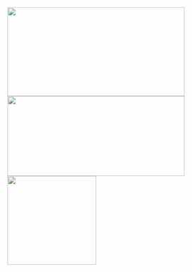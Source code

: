 <a href="https://github.com/TriTacLe/github-readme-stats">
  <img height=200 width =400 align="center" src="https://github-readme-stats.vercel.app/api?username=TriTacLe&show_icons=true&theme=radical" />
</a>
<a href="https://github.com/TriTacLe/github-readme-stats">
  <img height=180 width=400 align="center" src="https://github-readme-stats.vercel.app/api/top-langs/?username=TriTacLe&hide_progress=true&theme=radical"/>
<a/>
<a href="https://github.com/TriTacLe/convoychat">
  <img height=200 align="center" src="https://github-readme-stats.vercel.app/api/wakatime?username=TriTacLe&theme=radical" />
</a>




